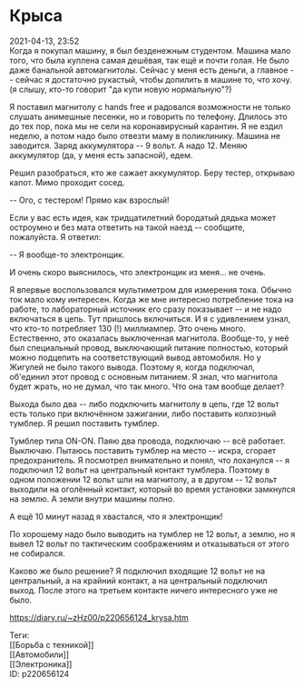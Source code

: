 Крыса
======

   
 2021-04-13, 23:52   
  Когда я покупал машину, я был безденежным студентом. Машина мало того, что была куплена самая дешёвая, так ещё и почти голая. Не было даже банальной автомагнитолы. Сейчас у меня есть деньги, а главное -- сейчас я достаточно рукастый, чтобы допилить в машине то, что хочу. (я слышу, кто-то говорит "да купи новую нормальную"?)   
   
 Я поставил магнитолу с hands free и радовался возможности не только слушать анимешные песенки, но и говорить по телефону. Длилось это до тех пор, пока мы не сели на коронавирусный карантин. Я не ездил неделю, а потом надо было отвезти маму в поликлинику. Машина не заводится. Заряд аккумулятора -- 9 вольт. А надо 12. Меняю аккумулятор (да, у меня есть запасной), едем.   
   
 Решил разобраться, кто же сажает аккумулятор. Беру тестер, открываю капот. Мимо проходит сосед.   
   
 -- Ого, с тестером! Прямо как взрослый!   
   
 Если у вас есть идея, как тридцатилетний бородатый дядька может остроумно и без мата ответить на такой наезд -- сообщите, пожалуйста. Я ответил:   
   
 -- Я вообще-то электронщик.   
   
 И очень скоро выяснилось, что электронщик из меня... не очень.   
   
 Я впервые воспользовался мультиметром для измерения тока. Обычно ток мало кому интересен. Когда же мне интересно потребление тока на работе, то лабораторный источник его сразу показывает -- и не надо включаться в цепь. Тут пришлось включиться. И я с удивлением узнал, что кто-то потребляет 130 (!) миллиампер. Это очень много. Естественно, это оказалась выключенная магнитола. Вообще-то, у неё был специальный провод, выключающий питание полностью, который можно подцепить на соответствующий вывод автомобиля. Но у Жигулей не было такого вывода. Поэтому я, когда подключал, об'единил этот провод с основным питанием. Я знал, что магнитола будет жрать, но не думал, что так много. Что она там вообще делает?   
   
 Выхода было два -- либо подключить магнитолу в цепь, где 12 вольт есть только при включённом зажигании, либо поставить колхозный тумблер. Я решил поставить тумблер.   
   
 Тумблер типа ON-ON. Паяю два провода, подключаю -- всё работает. Выключаю. Пытаюсь поставить тумблер на место -- искра, сгорает предохранитель. Я посмотрел внимательно и понял, что лоханулся -- я подключил 12 вольт на центральный контакт тумблера. Поэтому в одном положении 12 вольт шли на магнитолу, а в другом -- 12 вольт выходили на оголённый контакт, который во время установки замкнулся на землю. А земли внутри машины полно.   
   
 А ещё 10 минут назад я хвастался, что я электронщик!   
   
 По хорошему надо было выводить на тумблер не 12 вольт, а землю, но я вывел 12 вольт по тактическим соображениям и отказываться от этого не собирался.   
   
 Каково же было решение? Я подключил входящие 12 вольт не на центральный, а на крайний контакт, а на центральный подключил выход. После этого на третьем контакте ничего интересного уже не было.   
    
 <https://diary.ru/~zHz00/p220656124_krysa.htm>   
   
 Теги:   
 [[Борьба с техникой]]   
 [[Автомобили]]   
 [[Электроника]]   
 ID: p220656124